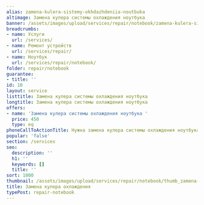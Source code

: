 ```yaml
---
alias: zamena-kulera-sistemy-okhdazhdeniia-noutbuka
altimage: Замена кулера системы охлаждения ноутбука
banner: /assets/images/upload/services/repair/notebook/zamena-kulera-sistemy-okhdazhdeniia-noutbuka.jpg
breadcrumbs:
- name: Услуги
  url: /services/
- name: Ремонт устройств
  url: /services/repair/
- name: Ноутбук
  url: /services/repair/notebook/
folder: repair/notebook
guarantee:
- title: ''
id: 10
layout: service
listtitle: Замена кулера системы охлаждения ноутбука
longtitle: Замена кулера системы охлаждения ноутбука
offers:
- name: 'Замена кулера системы охлаждения ноутбука '
  price: 450
  type: eq
phoneCallToActionTitle: Нужна замена кулера системы охлаждения ноутбука? Звоните!
popular: 'false'
section: /services
seo:
  description: ''
  h1: ''
  keywords: []
  title: ''
sort: 1000
thumbnail: /assets/images/upload/services/repair/notebook/thumb_zamena-kulera-sistemy-okhdazhdeniia-noutbuka.jpg
title: Замена кулера охлаждения
typePost: repair-notebook
---
```

